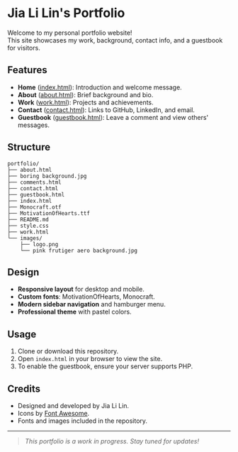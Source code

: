 # Jia Li Lin's Portfolio

Welcome to my personal portfolio website!  
This site showcases my work, background, contact info, and a guestbook for visitors.

## Features

- **Home** ([index.html](index.html)): Introduction and welcome message.
- **About** ([about.html](about.html)): Brief background and bio.
- **Work** ([work.html](work.html)): Projects and achievements.
- **Contact** ([contact.html](contact.html)): Links to GitHub, LinkedIn, and email.
- **Guestbook** ([guestbook.html](guestbook.html)): Leave a comment and view others' messages.

## Structure

```
portfolio/
├── about.html
├── boring background.jpg
├── comments.html
├── contact.html
├── guestbook.html
├── index.html
├── Monocraft.otf
├── MotivationOfHearts.ttf
├── README.md
├── style.css
├── work.html
└── images/
    ├── logo.png
    └── pink frutiger aero background.jpg
```

## Design

- **Responsive layout** for desktop and mobile.
- **Custom fonts**: MotivationOfHearts, Monocraft.
- **Modern sidebar navigation** and hamburger menu.
- **Professional theme** with pastel colors.

## Usage

1. Clone or download this repository.
2. Open `index.html` in your browser to view the site.
3. To enable the guestbook, ensure your server supports PHP.

## Credits

- Designed and developed by Jia Li Lin.
- Icons by [Font Awesome](https://fontawesome.com/).
- Fonts and images included in the repository.

---

> _This portfolio is a work in progress. Stay tuned for updates!_
